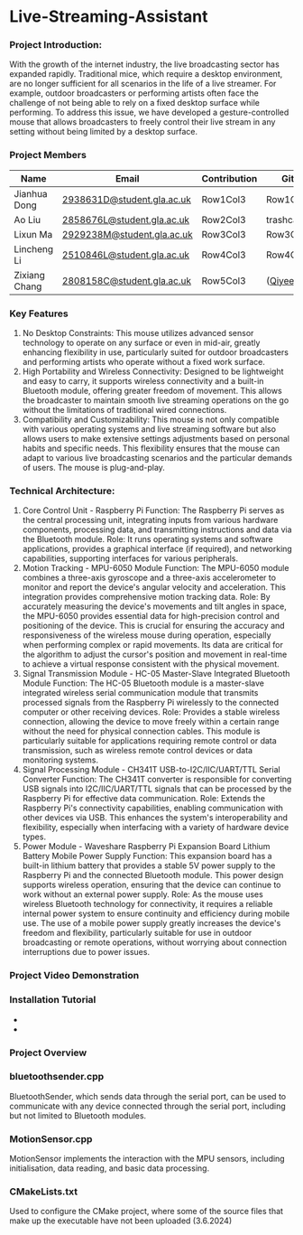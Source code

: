 # Live-Streaming-Assistant

### Project Introduction:
With the growth of the internet industry, the live broadcasting sector has expanded rapidly. Traditional mice, which require a desktop environment, are no longer sufficient for all scenarios in the life of a live streamer. For example, outdoor broadcasters or performing artists often face the challenge of not being able to rely on a fixed desktop surface while performing. To address this issue, we have developed a gesture-controlled mouse that allows broadcasters to freely control their live stream in any setting without being limited by a desktop surface.

### Project Members
| Name | Email | Contribution | GitHub |
|----------|----------|----------|----------|
| Jianhua Dong |2938631D@student.gla.ac.uk | Row1Col3 | Row1Col4 |
| Ao Liu | 2858676L@student.gla.ac.uk | Row2Col3 | trashcanbomb |
| Lixun Ma | 2929238M@student.gla.ac.uk | Row3Col3 | Row3Col4 |
| Lincheng Li | 2510846L@student.gla.ac.uk | Row4Col3 | Row4Col4 |
| Zixiang Chang | 2808158C@student.gla.ac.uk | Row5Col3 | ([Qiyeeeee](https://github.com/Qiyeeeee))  |


### Key Features
1. No Desktop Constraints: This mouse utilizes advanced sensor technology to operate on any surface or even in mid-air, greatly enhancing flexibility in use, particularly suited for outdoor broadcasters and performing artists who operate without a fixed work surface.
2. High Portability and Wireless Connectivity: Designed to be lightweight and easy to carry, it supports wireless connectivity and a built-in Bluetooth module, offering greater freedom of movement. This allows the broadcaster to maintain smooth live streaming operations on the go without the limitations of traditional wired connections.
3. Compatibility and Customizability: This mouse is not only compatible with various operating systems and live streaming software but also allows users to make extensive settings adjustments based on personal habits and specific needs. This flexibility ensures that the mouse can adapt to various live broadcasting scenarios and the particular demands of users. The mouse is plug-and-play.

### Technical Architecture:
1. Core Control Unit - Raspberry Pi
Function: The Raspberry Pi serves as the central processing unit, integrating inputs from various hardware components, processing data, and transmitting instructions and data via the Bluetooth module.
Role: It runs operating systems and software applications, provides a graphical interface (if required), and networking capabilities, supporting interfaces for various peripherals.
2. Motion Tracking - MPU-6050 Module
Function: The MPU-6050 module combines a three-axis gyroscope and a three-axis accelerometer to monitor and report the device's angular velocity and acceleration. This integration provides comprehensive motion tracking data.
Role: By accurately measuring the device's movements and tilt angles in space, the MPU-6050 provides essential data for high-precision control and positioning of the device. This is crucial for ensuring the accuracy and responsiveness of the wireless mouse during operation, especially when performing complex or rapid movements. Its data are critical for the algorithm to adjust the cursor's position and movement in real-time to achieve a virtual response consistent with the physical movement.
3. Signal Transmission Module - HC-05 Master-Slave Integrated Bluetooth Module
Function: The HC-05 Bluetooth module is a master-slave integrated wireless serial communication module that transmits processed signals from the Raspberry Pi wirelessly to the connected computer or other receiving devices.
Role: Provides a stable wireless connection, allowing the device to move freely within a certain range without the need for physical connection cables. This module is particularly suitable for applications requiring remote control or data transmission, such as wireless remote control devices or data monitoring systems.
4. Signal Processing Module - CH341T USB-to-I2C/IIC/UART/TTL Serial Converter
Function: The CH341T converter is responsible for converting USB signals into I2C/IIC/UART/TTL signals that can be processed by the Raspberry Pi for effective data communication.
Role: Extends the Raspberry Pi's connectivity capabilities, enabling communication with other devices via USB. This enhances the system's interoperability and flexibility, especially when interfacing with a variety of hardware device types.
5. Power Module - Waveshare Raspberry Pi Expansion Board Lithium Battery Mobile Power Supply
Function: This expansion board has a built-in lithium battery that provides a stable 5V power supply to the Raspberry Pi and the connected Bluetooth module. This power design supports wireless operation, ensuring that the device can continue to work without an external power supply.
Role: As the mouse uses wireless Bluetooth technology for connectivity, it requires a reliable internal power system to ensure continuity and efficiency during mobile use. The use of a mobile power supply greatly increases the device's freedom and flexibility, particularly suitable for use in outdoor broadcasting or remote operations, without worrying about connection interruptions due to power issues.
### Project Video Demonstration
### Installation Tutorial
-
-
### Project Overview


### bluetoothsender.cpp
BluetoothSender, which sends data through the serial port, can be used to communicate with any device connected through the serial port, including but not limited to Bluetooth modules.

### MotionSensor.cpp
MotionSensor implements the interaction with the MPU sensors, including initialisation, data reading, and basic data processing.

### CMakeLists.txt
Used to configure the CMake project, where some of the source files that make up the executable have not been uploaded (3.6.2024)
